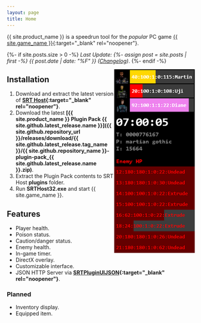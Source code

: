 ```yaml
---
layout: page
title: Home
---
```


{{ site.product_name }} is a speedrun tool for the *popular* PC game [{{ site.game_name }}](https://en.wikipedia.org/wiki/Martian_Gothic:_Unification){:target="_blank" rel="noopener"}.


{%- if site.posts.size > 0 -%}
*Last Update: 
{%- assign post = site.posts | first -%}
{{ post.date | date: "%F" }} 
([Changelog](changelog.html))*.
{%- endif -%}


<img align="right" width="216" height="493" src="assets/srt_window_detailed.png" alt="{{ site.product_name }} main window">

## Installation

1. Download and extract the latest version of **[SRT Host](https://www.neonblu.com/SRT/){:target="_blank" rel="noopener"}**.
2. Download the latest **[{{ site.product_name }} Plugin Pack {{ site.github.latest_release.name }}]({{ site.github.repository_url }}/releases/download/{{ site.github.latest_release.tag_name }}/{{ site.github.repository_name }}-plugin-pack_{{ site.github.latest_release.name }}.zip)**.
3. Extract the Plugin Pack contents to SRT Host **plugins** folder.
4. Run **SRTHost32.exe** and start {{ site.game_name }}.

## Features

* Player health.
* Poison status.
* Caution/danger status.
* Enemy health.
* In-game timer.
* DirectX overlay.
* Customizable interface.
* JSON HTTP Server via **[SRTPluginUIJSON](https://github.com/Squirrelies/SRTPluginUIJSON/){:target="_blank" rel="noopener"}**.

### Planned

* Inventory display.
* Equipped item.
